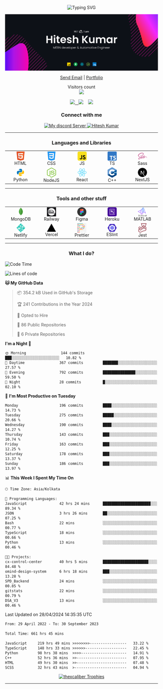 <p align="center"><img src="https://readme-typing-svg.herokuapp.com?font=Calligraffitti&size=35&pause=2000&color=F73867&multiline=true&width=435&height=65&lines=Welcome+to+my+Github+Profile" alt="Typing SVG" /></p>

<p align="center"><img align="center" src="./blobs/banner.svg" alt="Hitesh" /></p>

<p align="center">
	<a href="mailto:me@hiteshk.dev" target="_blank" align="center">Send Email</a> |
	<a href="https://devhiteshk.netlify.app" target="_blank" align="center">Portfolio</a> <!-- |
	<a href="https://polywork.com/" target="_blank" align="center">Polywork</a> -->
</p>

<p align="center">
  Visitors count<br>
  <img src="https://profile-counter.glitch.me/devhiteshk/count.svg" />
</p>

<p align="center">
<a href="https://www.hackerrank.com/hitesh_k_83080" target="_blank"><img src="https://img.shields.io/badge/HackerRank-hitesh_k_83080-brightgreen?logo=HackerRank&logoColor=Green&labelColor=black"/> &nbsp </a>
<a href="https://www.codewars.com/users/devhiteshk" target="_blank"><img src="https://img.shields.io/badge/Codewars-devhiteshk-maroon?logo=codewars&logoColor=maroon&labelColor=black"></a>&nbsp &nbsp 
<a href="https://www.codechef.com/users/devhiteshk" target="_blank"><img src="https://img.shields.io/badge/CodeChef-devhiteshk-grey?logo=codechef&logoColor=black&labelColor=white"></a>
</p>

<h3 align="center">Connect with me</h3>
<p align="center">
<a href="https://discord.com/channels/969704147509194853" align="center" onclick='window.open("http://www.foracure.org.au");return false;' target="_blank">
<img src="https://img.shields.io/discord/969704147509194853?style=flat-square" alt="My discord Server" height="28px"/>
</a> <a href="https://www.linkedin.com/in/imhitesh/" align="center" onclick='window.open("http://www.foracure.org.au");return false;' target="_blank">
	<img src="https://img.shields.io/badge/linkedin-%230077B5.svg?&style=for-the-badge&logo=linkedin&logoColor=white" alt="Hitesh Kumar"
	/>
</a>
</p>
<hr />

<h3 align="center">Languages and Libraries</h3>
	<p align="center">
	<table align="center">
		<tr align="center">
			<td align="center" width="96">
				<img align="center" alt="HTML5" width="30px" src="./blobs/languages/html.svg" />
				<br />HTML
			</td>
			<td align="center" width="96">
				<img align="center" alt="CSS3" width="30px" src="./blobs/languages/css.svg" />
				<br />CSS
			</td>
			<td align="center" width="96">
				<img align="center" alt="JS" width="30px" src="./blobs/languages/javascript-rounded.svg" />
				<br />JS
			</td>
			<td align="center" width="96">
				<img align="center" alt="TS" width="30px" src="./blobs/languages/typescript.svg" />
				<br />TS
			</td>
			<td align="center" width="96">
				<img align="center" alt="Sass" width="30px" src="./blobs/libraries/sass.svg" />
				<br />Sass
			</td>
		<tr align="center">
			<td align="center" width="96">
				<img align="center" alt="Python" width="30px" src="./blobs/languages/python.svg" />
				<br />Python
			</td>
			<td align="center" width="96">
				<img align="center" alt="NodeJS" width="30px" src="./blobs/libraries/nodejs.svg" />
				<br />NodeJS
			</td>
			<!-- <td align="center" width="96">
				<img align="center" alt="NestJS" width="30px" src="./blobs/libraries/nestjs.svg" />
				<br />NestJS
			</td> -->
			<td align="center" width="96">
				<img align="center" alt="React" width="30px" src="./blobs/libraries/react.svg" />
				<br />React
			</td>
			<td align="center" width="96">
				<img align="center" alt="C++" width="30px" src="./blobs/libraries/C++.svg" />
				<br />C++
			</td>
			<td align="center" width="96">
				<img align="center" alt="NextJS" width="30px" src="./blobs/libraries/next-js.svg" />
				<br />NextJS
			</td>
		</tr>
	</table>
	</p><hr>
	<h3 align="center">Tools and other stuff</h3>
	<p align="center">
	<table align="center">
		<tr align="center">
			<td align="center" width="96">
				<img align="center" alt="mongodb" width="30px" src="./blobs/tools/mongodb.svg" />
				<br />MongoDB
			</td>
			<!-- <td align="center" width="96">
				<img align="center" alt="sequelize orm" width="30px" src="./blobs/tools/sequelize.svg" />
				<br />Sequelize
				some random comment
			</td> -->
			<td align="center" width="96">
				<img align="center" alt="auth0" width="30px" src="./blobs/tools/Railway.png" />
				<br />Railway
			</td>
			<td align="center" width="96">
				<img align="center" alt="figma" width="30px" src="./blobs/tools/figma.svg" />
				<br />Figma
			</td>
			<td align="center" width="96">
				<img align="center" alt="heroku" width="30px" src="./blobs/tools/heroku.svg" />
				<br />Heroku
			</td>
			<td align="center" width="96">
				<img align="center" alt="MATLAB" width="30px" src="./blobs/libraries/MATLAB.svg" />
				<br />MATLAB
			</td>
		</tr>
		<tr>
			<td align="center" width="96">
				<img align="center" alt="netlify" width="30px" src="./blobs/tools/netlify.svg" />
				<br />Netlify
			</td>
			<td align="center" width="96">
				<img align="center" alt="vercel" width="30px" src="./blobs/tools/vercel.svg" />
				<br />Vercel
			</td>
			<td align="center" width="96">
				<img align="center" alt="prettier" width="30px" src="./blobs/tools/prettier.svg" />
				<br />Prettier
			</td>
			<td align="center" width="96">
				<img align="center" alt="eslint" width="30px" src="./blobs/tools/eslint.svg" />
				<br />ESlint
			</td>
			<td align="center" width="96">
				<img align="center" alt="Jest" width="30px" src="./blobs/libraries/jest.svg" />
				<br />Jest
			</td>
		</tr>
	</table>
	</p>
	<hr />

<h3 align="center">What I do?</h3>

<!--START_SECTION:waka-->
![Code Time](http://img.shields.io/badge/Code%20Time-1%2C526%20hrs%201%20min-blue)

![Lines of code](https://img.shields.io/badge/From%20Hello%20World%20I%27ve%20Written-4.4%20million%20lines%20of%20code-blue)

**🐱 My GitHub Data** 

> 📦 354.2 kB Used in GitHub's Storage 
 > 
> 🏆 241 Contributions in the Year 2024
 > 
> 💼 Opted to Hire
 > 
> 📜 86 Public Repositories 
 > 
> 🔑 6 Private Repositories 
 > 
**I'm a Night 🦉** 

```text
🌞 Morning                144 commits         ███░░░░░░░░░░░░░░░░░░░░░░   10.82 % 
🌆 Daytime                367 commits         ███████░░░░░░░░░░░░░░░░░░   27.57 % 
🌃 Evening                792 commits         ███████████████░░░░░░░░░░   59.50 % 
🌙 Night                  28 commits          █░░░░░░░░░░░░░░░░░░░░░░░░   02.10 % 
```
📅 **I'm Most Productive on Tuesday** 

```text
Monday                   196 commits         ████░░░░░░░░░░░░░░░░░░░░░   14.73 % 
Tuesday                  275 commits         █████░░░░░░░░░░░░░░░░░░░░   20.66 % 
Wednesday                190 commits         ████░░░░░░░░░░░░░░░░░░░░░   14.27 % 
Thursday                 143 commits         ███░░░░░░░░░░░░░░░░░░░░░░   10.74 % 
Friday                   163 commits         ███░░░░░░░░░░░░░░░░░░░░░░   12.25 % 
Saturday                 178 commits         ███░░░░░░░░░░░░░░░░░░░░░░   13.37 % 
Sunday                   186 commits         ███░░░░░░░░░░░░░░░░░░░░░░   13.97 % 
```


📊 **This Week I Spent My Time On** 

```text
🕑︎ Time Zone: Asia/Kolkata

💬 Programming Languages: 
JavaScript               42 hrs 24 mins      ██████████████████████░░░   89.34 % 
JSON                     3 hrs 26 mins       ██░░░░░░░░░░░░░░░░░░░░░░░   07.25 % 
Bash                     22 mins             ░░░░░░░░░░░░░░░░░░░░░░░░░   00.77 % 
TypeScript               18 mins             ░░░░░░░░░░░░░░░░░░░░░░░░░   00.66 % 
Python                   13 mins             ░░░░░░░░░░░░░░░░░░░░░░░░░   00.46 % 

🐱‍💻 Projects: 
cx-control-center        40 hrs 5 mins       █████████████████████░░░░   84.48 % 
omind-design-system      6 hrs 18 mins       ███░░░░░░░░░░░░░░░░░░░░░░   13.28 % 
SPD_Backend              24 mins             ░░░░░░░░░░░░░░░░░░░░░░░░░   00.85 % 
gitstats                 22 mins             ░░░░░░░░░░░░░░░░░░░░░░░░░   00.79 % 
DSA_V3                   13 mins             ░░░░░░░░░░░░░░░░░░░░░░░░░   00.46 % 
```


 Last Updated on 28/04/2024 14:35:35 UTC
<!--END_SECTION:waka-->

<!--START_SECTION:waka-simple-->

```text
From: 29 April 2022 - To: 30 September 2023

Total Time: 661 hrs 45 mins

JavaScript     219 hrs 49 mins >>>>>>>>-----------------   33.22 %
TypeScript     148 hrs 33 mins >>>>>>-------------------   22.45 %
Python         98 hrs 38 mins  >>>>---------------------   14.91 %
C++            52 hrs 36 mins  >>-----------------------   07.95 %
HTML           49 hrs 30 mins  >>-----------------------   07.48 %
SCSS           32 hrs 43 mins  >------------------------   04.94 %
```

<!--END_SECTION:waka-simple-->

<!-- <h3>
	<table align="center">
		<tr>
		<td align="center">
		 <a href="#go-nowhere">
			<img align="center" src="https://github-readme-stats-thexcaliber.vercel.app/api/wakatime?username=devhiteshk&theme=calm_cus&bg_color=0D1117&hide_border=true&v=1">
			</a>
		</td>
		<td align="center">
		 <a href="#go-nowhere">
			<img align="center" src="https://github-readme-stats-thexcaliber.vercel.app/api/top-langs/?username=devhiteshk&langs_count=10&layout=compact&theme=calm_cus&bg_color=0D1117&hide_border=true">
			</a>
		</td>
	</table> -->


<!-- Trophies -->
<p align="center">
<a href="#NoRoute"><div align="center"><img src="https://github-profile-trophy.vercel.app/?username=devhiteshk&theme=radical&no-frame=true&row=1&column=5&bg_color=0D1117" alt="thexcaliber Trophies" /></div></a></p>
<hr />

<!-- <p align="center">
<img src="https://leetcard.jacoblin.cool/dev_Dynamic?theme=nord&font=Poppins&ext=activity" title="my leetcode stats">
</p> -->
